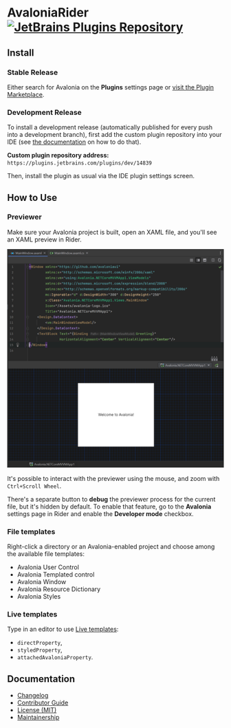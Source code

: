 # AvaloniaRider [![JetBrains Plugins Repository](https://img.shields.io/jetbrains/plugin/v/14839.svg?label=rider%20&colorB=0A7BBB&style=flat-square)][marketplace]

Install
-------

### Stable Release

Either search for Avalonia on the **Plugins** settings page or [visit the Plugin Marketplace][marketplace].

### Development Release

To install a development release (automatically published for every push into a development branch), first add the custom plugin repository into your IDE (see [the documentation][ide.channels] on how to do that).

**Custom plugin repository address:**
`https://plugins.jetbrains.com/plugins/dev/14839`

Then, install the plugin as usual via the IDE plugin settings screen.

How to Use
----------

### Previewer

Make sure your Avalonia project is built, open an XAML file, and you'll see an XAML preview in Rider.

![Preview Screenshot][preview-screenshot]

It's possible to interact with the previewer using the mouse, and zoom with `Ctrl+Scroll Wheel`.

There's a separate button to **debug** the previewer process for the current file, but it's hidden by default. To enable that feature, go to the **Avalonia** settings page in Rider and enable the **Developer mode** checkbox.

### File templates

Right-click a directory or an Avalonia-enabled project and choose among the available file templates:
- Avalonia User Control
- Avalonia Templated control
- Avalonia Window
- Avalonia Resource Dictionary
- Avalonia Styles

### Live templates

Type in an editor to use [Live templates][live-templates]:
- `directProperty`,
- `styledProperty`,
- `attachedAvaloniaProperty`.

Documentation
-------------

- [Changelog][docs.changelog]
- [Contributor Guide][docs.contributing]
- [License (MIT)][docs.license]
- [Maintainership][docs.maintainership]

[docs.changelog]: CHANGELOG.md
[docs.contributing]: CONTRIBUTING.md
[docs.license]: LICENSE.md
[docs.maintainership]: MAINTAINERSHIP.md
[ide.channels]: https://www.jetbrains.com/help/idea/managing-plugins.html#repos
[live-templates]: https://www.jetbrains.com/help/rider/Using_Live_Templates.html
[preview-screenshot]: ./docs/preview-screenshot.png
[marketplace]: https://plugins.jetbrains.com/plugin/14839-avaloniarider/
